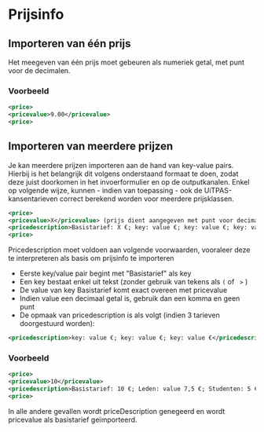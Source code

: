 ---
---

# Prijsinfo

## Importeren van één prijs

Het meegeven van één prijs moet gebeuren als numeriek getal, met punt voor de decimalen. 

### Voorbeeld

~~~ xml
<price> 
<pricevalue>9.00</pricevalue> 
<price> 
~~~

## Importeren van meerdere prijzen

Je kan meerdere prijzen importeren aan de hand van key-value pairs. Hierbij is het belangrijk dit volgens onderstaand formaat te doen, zodat deze juist doorkomen in het invoerformulier en op de outputkanalen. Enkel op volgende wijze, kunnen - indien van toepassing - ook de UiTPAS-kansentarieven correct berekend worden voor meerdere prijsklassen. 

~~~ xml
<price> 
<pricevalue>X</pricevalue> (prijs dient aangegeven met punt voor decimalen)
<pricedescription>Basistarief: X €; key: value €; key: value €; key: value €</pricedescription>
<price> 
~~~

Pricedescription moet voldoen aan volgende voorwaarden, vooraleer deze te interpreteren als basis om prijsinfo te importeren 
- Eerste key/value pair begint met "Basistarief" als key 
- Een key bestaat enkel uit tekst (zonder gebruik van tekens als ```(``` of ``` >``` )
- De value van key Basistarief komt exact overeen met pricevalue
- Indien value een decimaal getal is, gebruik dan een komma en geen punt
- De opmaak van pricedescription is als volgt (indien 3 tarieven doorgestuurd worden):
~~~ xml 
<pricedescription>key: value €; key: value €; key: value €</pricedescription> 
~~~

### Voorbeeld 

~~~ xml
<price> 
<pricevalue>10</pricevalue>
<pricedescription>Basistarief: 10 €; Leden: value 7,5 €; Studenten: 5 €; Senioren: 0 €</pricedescription>
<price>
~~~

In alle andere gevallen wordt priceDescription genegeerd en wordt pricevalue als basistarief geïmporteerd.
